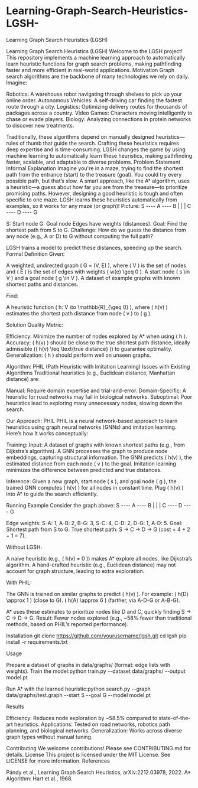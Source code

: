 # Learning-Graph-Search-Heuristics-LGSH-
Learning Graph Search Heuristics (LGSH)

Learning Graph Search Heuristics (LGSH)
Welcome to the LGSH project! This repository implements a machine learning approach to automatically learn heuristic functions for graph search problems, making pathfinding faster and more efficient in real-world applications.
Motivation
Graph search algorithms are the backbone of many technologies we rely on daily. Imagine:

Robotics: A warehouse robot navigating through shelves to pick up your online order.
Autonomous Vehicles: A self-driving car finding the fastest route through a city.
Logistics: Optimizing delivery routes for thousands of packages across a country.
Video Games: Characters moving intelligently to chase or evade players.
Biology: Analyzing connections in protein networks to discover new treatments.

Traditionally, these algorithms depend on manually designed heuristics—rules of thumb that guide the search. Crafting these heuristics requires deep expertise and is time-consuming. LGSH changes the game by using machine learning to automatically learn these heuristics, making pathfinding faster, scalable, and adaptable to diverse problems.
Problem Statement
Informal Explanation
Imagine you're in a maze, trying to find the shortest path from the entrance (start) to the treasure (goal). You could try every possible path, but that’s slow. A smart approach, like the A* algorithm, uses a heuristic—a guess about how far you are from the treasure—to prioritize promising paths. However, designing a good heuristic is tough and often specific to one maze. LGSH learns these heuristics automatically from examples, so it works for any maze (or graph)!
Picture:
  S ---- A ---- B
  |      |      |
  C ---- D ---- G


S: Start node
G: Goal node
Edges have weights (distances).
Goal: Find the shortest path from S to G.
Challenge: How do we guess the distance from any node (e.g., A or D) to G without computing the full path?

LGSH trains a model to predict these distances, speeding up the search.
Formal Definition
Given:

A weighted, undirected graph ( G = (V, E) ), where ( V ) is the set of nodes and ( E ) is the set of edges with weights ( w(e) \geq 0 ).
A start node ( s \in V ) and a goal node ( g \in V ).
A dataset of example graphs with known shortest paths and distances.

Find:

A heuristic function ( h: V \to \mathbb{R}_{\geq 0} ), where ( h(v) ) estimates the shortest path distance from node ( v ) to ( g ).

Solution Quality Metric:

Efficiency: Minimize the number of nodes explored by A* when using ( h ).
Accuracy: ( h(v) ) should be close to the true shortest path distance, ideally admissible (( h(v) \leq \text{true distance} )) to guarantee optimality.
Generalization: ( h ) should perform well on unseen graphs.

Algorithm: PHIL (Path Heuristic with Imitation Learning)
Issues with Existing Algorithms
Traditional heuristics (e.g., Euclidean distance, Manhattan distance) are:

Manual: Require domain expertise and trial-and-error.
Domain-Specific: A heuristic for road networks may fail in biological networks.
Suboptimal: Poor heuristics lead to exploring many unnecessary nodes, slowing down the search.

Our Approach: PHIL
PHIL is a neural network-based approach to learn heuristics using graph neural networks (GNNs) and imitation learning. Here’s how it works conceptually:

Training:
Input: A dataset of graphs with known shortest paths (e.g., from Dijkstra’s algorithm).
A GNN processes the graph to produce node embeddings, capturing structural information.
The GNN predicts ( h(v) ), the estimated distance from each node ( v ) to the goal.
Imitation learning minimizes the difference between predicted and true distances.


Inference:
Given a new graph, start node ( s ), and goal node ( g ), the trained GNN computes ( h(v) ) for all nodes in constant time.
Plug ( h(v) ) into A* to guide the search efficiently.



Running Example
Consider the graph above:
  S ---- A ---- B
  |      |      |
  C ---- D ---- G


Edge weights: S-A: 1, A-B: 2, B-G: 3, S-C: 4, C-D: 2, D-G: 1, A-D: 5.
Goal: Shortest path from S to G.
True shortest path: S → C → D → G (cost = 4 + 2 + 1 = 7).

Without LGSH:

A naive heuristic (e.g., ( h(v) = 0 )) makes A* explore all nodes, like Dijkstra’s algorithm.
A hand-crafted heuristic (e.g., Euclidean distance) may not account for graph structure, leading to extra exploration.

With PHIL:

The GNN is trained on similar graphs to predict ( h(v) ). For example:
( h(D) \approx 1 ) (close to G).
( h(A) \approx 6 ) (farther, via A-D-G or A-B-G).


A* uses these estimates to prioritize nodes like D and C, quickly finding S → C → D → G.
Result: Fewer nodes explored (e.g., ~58% fewer than traditional methods, based on PHIL’s reported performance).

Installation
git clone https://github.com/yourusername/lgsh.git
cd lgsh
pip install -r requirements.txt

Usage

Prepare a dataset of graphs in data/graphs/ (format: edge lists with weights).
Train the model:python train.py --dataset data/graphs/ --output model.pt


Run A* with the learned heuristic:python search.py --graph data/graphs/test.graph --start S --goal G --model model.pt



Results

Efficiency: Reduces node exploration by ~58.5% compared to state-of-the-art heuristics.
Applications: Tested on road networks, robotics path planning, and biological networks.
Generalization: Works across diverse graph types without manual tuning.

Contributing
We welcome contributions! Please see CONTRIBUTING.md for details.
License
This project is licensed under the MIT License. See LICENSE for more information.
References

Pándy et al., Learning Graph Search Heuristics, arXiv:2212.03978, 2022.
A* Algorithm: Hart et al., 1968.

